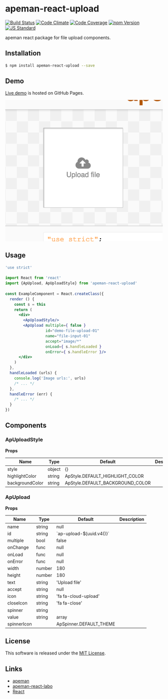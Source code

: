 apeman-react-upload
==========

<!---
This file is generated by ape-tmpl. Do not update manually.
--->

<!-- Badge Start -->
<a name="badges"></a>

[![Build Status][bd_travis_shield_url]][bd_travis_url]
[![Code Climate][bd_codeclimate_shield_url]][bd_codeclimate_url]
[![Code Coverage][bd_codeclimate_coverage_shield_url]][bd_codeclimate_url]
[![npm Version][bd_npm_shield_url]][bd_npm_url]
[![JS Standard][bd_standard_shield_url]][bd_standard_url]

[bd_repo_url]: https://github.com/apeman-react-labo/apeman-react-upload
[bd_travis_url]: http://travis-ci.org/apeman-react-labo/apeman-react-upload
[bd_travis_shield_url]: http://img.shields.io/travis/apeman-react-labo/apeman-react-upload.svg?style=flat
[bd_travis_com_url]: http://travis-ci.com/apeman-react-labo/apeman-react-upload
[bd_travis_com_shield_url]: https://api.travis-ci.com/apeman-react-labo/apeman-react-upload.svg?token=
[bd_license_url]: https://github.com/apeman-react-labo/apeman-react-upload/blob/master/LICENSE
[bd_codeclimate_url]: http://codeclimate.com/github/apeman-react-labo/apeman-react-upload
[bd_codeclimate_shield_url]: http://img.shields.io/codeclimate/github/apeman-react-labo/apeman-react-upload.svg?style=flat
[bd_codeclimate_coverage_shield_url]: http://img.shields.io/codeclimate/coverage/github/apeman-react-labo/apeman-react-upload.svg?style=flat
[bd_gemnasium_url]: https://gemnasium.com/apeman-react-labo/apeman-react-upload
[bd_gemnasium_shield_url]: https://gemnasium.com/apeman-react-labo/apeman-react-upload.svg
[bd_npm_url]: http://www.npmjs.org/package/apeman-react-upload
[bd_npm_shield_url]: http://img.shields.io/npm/v/apeman-react-upload.svg?style=flat
[bd_standard_url]: http://standardjs.com/
[bd_standard_shield_url]: https://img.shields.io/badge/code%20style-standard-brightgreen.svg

<!-- Badge End -->


<!-- Description Start -->
<a name="description"></a>

apeman react package for file upload components.

<!-- Description End -->


<!-- Overview Start -->
<a name="overview"></a>



<!-- Overview End -->


<!-- Sections Start -->
<a name="sections"></a>

<!-- Section from "doc/guides/01.Installation.md.hbs" Start -->

<a name="section-doc-guides-01-installation-md"></a>
Installation
-----

```bash
$ npm install apeman-react-upload --save
```


<!-- Section from "doc/guides/01.Installation.md.hbs" End -->

<!-- Section from "doc/guides/02.Demo.md.hbs" Start -->

<a name="section-doc-guides-02-demo-md"></a>
Demo
-----

[Live demo][demo_url] is hosted on GitHub Pages.

[![Demo Image](./doc/images/screenshot.png)][demo_url]

[demo_url]: http://apeman-react-labo.github.io/apeman-react-upload/demo/demo.html


<!-- Section from "doc/guides/02.Demo.md.hbs" End -->

<!-- Section from "doc/guides/03.Usage.md.hbs" Start -->

<a name="section-doc-guides-03-usage-md"></a>
Usage
---------

```jsx
'use strict'

import React from 'react'
import {ApUpload, ApUploadStyle} from 'apeman-react-upload'

const ExampleComponent = React.createClass({
  render () {
    const s = this
    return (
      <div>
        <ApUploadStyle/>
        <ApUpload multiple={ false }
                  id="demo-file-upload-01"
                  name="file-input-01"
                  accept="image/*"
                  onLoad={ s.handleLoaded }
                  onError={ s.handleError }/>
      </div>
    )
  },
  handleLoaded (urls) {
    console.log('Image urls:', urls)
    /* ... */
  },
  handleError (err) {
    /* ... */
  }
})

```



<!-- Section from "doc/guides/03.Usage.md.hbs" End -->

<!-- Section from "doc/guides/04.Components.md.hbs" Start -->

<a name="section-doc-guides-04-components-md"></a>
Components
-----


### ApUploadStyle

**Props**

| Name | Type | Default | Description |
| ---- | ---- | ------- | ----------- |
| style | object | {} | |  |
| highlightColor | string | ApStyle.DEFAULT_HIGHLIGHT_COLOR | |  |
| backgroundColor | string | ApStyle.DEFAULT_BACKGROUND_COLOR | |  |

### ApUpload

**Props**

| Name | Type | Default | Description |
| ---- | ---- | ------- | ----------- |
| name | string | null | | Name of input |
| id | string | &#x60;ap-upload-${uuid.v4()}&#x60; | | DOM id of input |
| multiple | bool | false | | Allow multiple upload |
| onChange | func | null | | Handler for change event |
| onLoad | func | null | | Handler for load event |
| onError | func | null | | Handler for error event |
| width | number | 180 | | Image width |
| height | number | 180 | | Image height |
| text | string | &#x27;Upload file&#x27; | | Guide text |
| accept | string | null | | Accept file type |
| icon | string | &#x27;fa fa-cloud-upload&#x27; | | Guide icon |
| closeIcon | string | &#x27;fa fa-close&#x27; | | Icon for close images |
| spinner | string |  | | Spinner theme |
| value | string|array |  | | Value of input |
| spinnerIcon |  | ApSpinner.DEFAULT_THEME | |  |



<!-- Section from "doc/guides/04.Components.md.hbs" End -->


<!-- Sections Start -->


<!-- LICENSE Start -->
<a name="license"></a>

License
-------
This software is released under the [MIT License](https://github.com/apeman-react-labo/apeman-react-upload/blob/master/LICENSE).

<!-- LICENSE End -->


<!-- Links Start -->
<a name="links"></a>

Links
------

+ [apeman](https://github.com/apeman-labo/apeman)
+ [apeman-react-labo](https://github.com/apeman-react-labo)
+ [React](https://facebook.github.io/react/)

<!-- Links End -->
